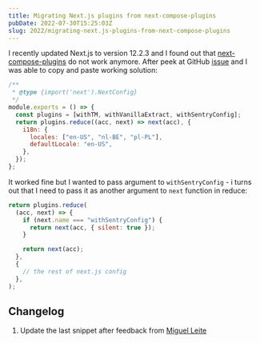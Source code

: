 ```yaml
---
title: Migrating Next.js plugins from next-compose-plugins
pubDate: 2022-07-30T15:25:03Z
slug: 2022/migrating-next.js-plugins-from-next-compose-plugins
---
```


I recently updated Next.js to version 12.2.3 and I found out that [next-compose-plugins](https://github.com/cyrilwanner/next-compose-plugins) do not work anymore. After peek at GitHub [issue](https://github.com/hashicorp/next-mdx-enhanced/issues/18#issuecomment-859167393) and I was able to copy and paste working solution:

```js
/**
 * @type {import('next').NextConfig}
 */
module.exports = () => {
  const plugins = [withTM, withVanillaExtract, withSentryConfig];
  return plugins.reduce((acc, next) => next(acc), {
    i18n: {
      locales: ["en-US", "nl-BE", "pl-PL"],
      defaultLocale: "en-US",
    },
  });
};
```

It worked fine but I wanted to pass argument to `withSentryConfig` - i turns out that I need to pass it as another argument to `next` function in reduce:

```js
return plugins.reduce(
  (acc, next) => {
    if (next.name === "withSentryConfig") {
      return next(acc, { silent: true });
    }

    return next(acc);
  },
  {
    // the rest of next.js config
  },
);
```

## Changelog

1. Update the last snippet after feedback from [Miguel Leite
   ](https://dev.to/miguelacleite/comment/21g7l)
